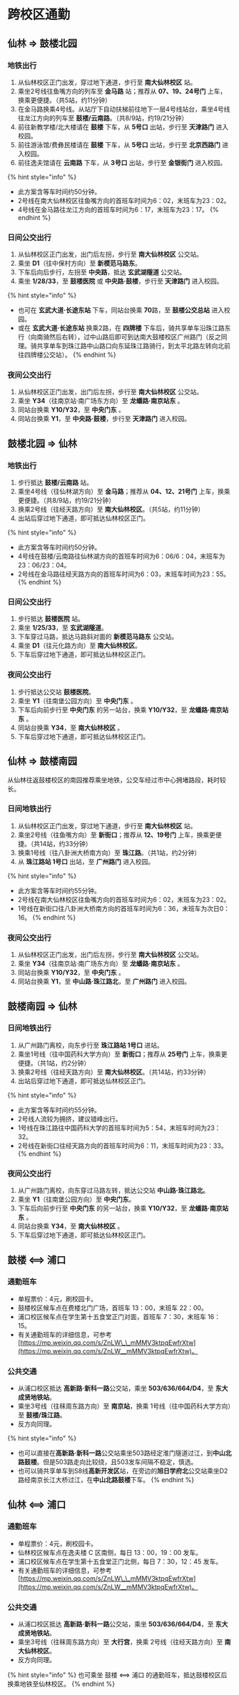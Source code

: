 # 跨校区通勤

## 仙林 => 鼓楼北园

### 地铁出行

1. 从仙林校区正门出发，穿过地下通道，步行至 **南大仙林校区** 站。
2. 乘坐2号线往鱼嘴方向的列车至 **金马路** 站；推荐从 **07、19、24号门** 上车，换乘更便捷。（共5站，约11分钟）
3. 在金马路换乘4号线。从站厅下自动扶梯前往地下一层4号线站台，乘坐4号线往龙江方向的列车至 **鼓楼/云南路**。（共8/9站，约19/21分钟）
4. 前往新教学楼/北大楼请在 **鼓楼** 下车，从 **5号口** 出站，步行至 **天津路门** 进入校园。
5. 前往游泳馆/费彝民楼请在 **鼓楼** 下车，从 **5号口** 出站，步行至 **北京西路门** 进入校园。
6. 前往逸夫馆请在 **云南路** 下车，从 **3号口** 出站，步行至 **金银街门** 进入校园。

{% hint style="info" %}
* 此方案含等车时间约50分钟。
* 2号线在南大仙林校区往鱼嘴方向的首班车时间为6：02，末班车为23：02。
* 4号线在金马路往龙江方向的首班车时间为6：17，末班车为23：17。
{% endhint %}

### 日间公交出行

1. 从仙林校区正门出发，出门后左拐，步行至 **南大仙林校区** 公交站。
2. 乘坐 **D1**（往中保村方向）至 **新模范马路东**。
3. 下车后向后步行，左拐至 **中央路**，抵达 **玄武湖隧道** 公交站。
4. 乘坐 **1/28/33**，至 **鼓楼医院** 或 **中央路·鼓楼**，步行至 **天津路门** 进入校园。

{% hint style="info" %}
* 也可在 **玄武大道·长途东站** 下车，同站台换乘 **70**路，至 **鼓楼公交总站** 进入校园。
* 或在 **玄武大道·长途东站** 换乘2路，在 **四牌楼** 下车后，骑共享单车沿珠江路东行（向南骑然后右转），过中山路后即可到达南大鼓楼校区广州路门（反之同理。骑共享单车到珠江路中山路口向东延珠江路骑行，到太平北路左转向北前往四牌楼公交站）。
{% endhint %}

### 夜间公交出行

1. 从仙林校区正门出发，出门后左拐，步行至 **南大仙林校区** 公交站。
2. 乘坐 **Y34**（往南京站·南广场东方向）至 **龙蟠路·南京站东** 。
3. 同站台换乘 **Y10/Y32**，至 **中央门东** 。
4. 同站台换乘 **Y1**，至 **中央路·鼓楼**，步行至 **天津路门** 进入校园。

## 鼓楼北园 => 仙林

### 地铁出行

1. 步行抵达 **鼓楼/云南路** 站。
2. 乘坐4号线（往仙林湖方向）至 **金马路**；推荐从 **04、12、21号门** 上车，换乘更便捷。（共8/9站，约19/21分钟）
3. 换乘2号线（往经天路方向）至 **南大仙林校区**。（共5站，约11分钟）
4. 出站后穿过地下通道，即可抵达仙林校区正门。

{% hint style="info" %}
* 此方案含等车时间约50分钟。
* 4号线在鼓楼/云南路往仙林湖方向的首班车时间为6：06/6：04，末班车为23：06/23：04。
* 2号线在金马路往经天路方向的首班车时间为6：03，末班车时间为23：55。
{% endhint %}

### 日间公交出行

1. 步行抵达 **鼓楼医院** 站。
2. 乘坐 **1/25/33**，至 **玄武湖隧道**。
3. 下车穿过马路，抵达马路斜对面的 **新模范马路东** 公交站。
4. 乘坐 **D1**（往元化路方向）至 **南大仙林校区**。
5. 下车后穿过地下通道，即可抵达仙林校区正门。

### 夜间公交出行

1. 步行抵达公交站 **鼓楼医院**。
2. 乘坐 **Y1**（往南堡公园方向）至 **中央门东** 。
3. 下车后向前步行至 **中央门东** 的另一站台，换乘 **Y10/Y32**，至 **龙蟠路·南京站东** 。
4. 同站台换乘 **Y34**，至 **南大仙林校区** 。
5. 下车后穿过地下通道，即可抵达仙林校区正门。

## 仙林 => 鼓楼南园

从仙林往返鼓楼校区的南园推荐乘坐地铁，公交车经过市中心拥堵路段，耗时较长。

### 日间地铁出行

1. 从仙林校区正门出发，穿过地下通道，步行至 **南大仙林校区** 站。
2. 乘坐2号线（往鱼嘴方向）至 **新街口**；推荐从 **12、19号门** 上车，换乘更便捷。（共14站，约33分钟）
3. 换乘1号线（往八卦洲大桥南方向）至 **珠江路**。（共1站，约2分钟）
4. 从 **珠江路站 1号口** 出站，至 **广州路门** 进入校园。

{% hint style="info" %}
* 此方案含等车时间约55分钟。
* 2号线在南大仙林校区往鱼嘴方向的首班车时间为6：02，末班车为23：02。
* 1号线在新街口往八卦洲大桥南方向的首班车时间为6：36，末班车为次日0：16。
{% endhint %}

### 夜间公交出行

1. 从仙林校区正门出发，出门后左拐，步行至 **南大仙林校区** 公交站。
2. 乘坐 **Y34**（往南京站·南广场东方向）至 **龙蟠路·南京站东** 。
3. 同站台换乘 **Y10/Y32**，至 **中央门东** 。
4. 同站台换乘 **Y1**，至 **中山路·珠江路北**，至 **广州路门** 进入校园。

## 鼓楼南园 => 仙林

### 日间地铁出行

1. 从广州路门离校，向东步行至 **珠江路站 1号口** 进站。
2. 乘坐1号线（往中国药科大学方向）至 **新街口**；推荐从 **25号门** 上车，换乘更便捷。（共1站，约2分钟）
3. 换乘2号线（往经天路方向）至 **南大仙林校区**。（共14站，约33分钟）
4. 出站后穿过地下通道，即可抵达仙林校区正门。

{% hint style="info" %}
* 此方案含等车时间约55分钟。
* 2号线人流较为拥挤，建议错峰出行。
* 1号线在珠江路往中国药科大学的首班车时间为5：54，末班车时间为23：32。
* 2号线在新街口往经天路方向的首班车时间为6：11，末班车时间为23：33。
{% endhint %}

### 夜间公交出行

1. 从广州路门离校，向东穿过马路左转，抵达公交站 **中山路·珠江路北**。
2. 乘坐 **Y1**（往南堡公园方向）至 **中央门东**。
3. 下车后向前步行至 **中央门东** 的另一站台，换乘 **Y10/Y32**，至 **龙蟠路·南京站东** 。
4. 同站台换乘 **Y34**，至 **南大仙林校区** 。
5. 下车后穿过地下通道，即可抵达仙林校区正门。

## 鼓楼 <==> 浦口

### 通勤班车

* 单程票价：4元，刷校园卡。
* 鼓楼校区候车点在费楼北门广场，首班车 13：00，末班车 22：00。
* 浦口校区候车点在学生第十五食堂正门对面，首班车 7：30，末班车 16：15。
* 有关通勤班车的详细信息，可参考 [https://mp.weixin.qq.com/s/ZnLW\_\_mMMV3ktpqEwfrXtw](https://mp.weixin.qq.com/s/ZnLW__mMMV3ktpqEwfrXtw)。

### 公共交通

* 从浦口校区抵达 **高新路·新科一路**公交站，乘坐 **503/636/664/D4**，至 **东大成贤地铁站**。
* 乘坐3号线（往秣周东路方向）至 **南京站**，换乘 1号线（往中国药科大学方向）至 **鼓楼/珠江路**。
* 反方向同理。

{% hint style="info" %}
- 也可以直接在**高新路·新科一路**公交站乘坐503路经定淮门隧道过江，到**中山北路鼓楼**。但是503路走向比较绕，且503发车间隔不稳定，慎选。
- 也可以骑共享单车到S8线**高新开发区**站，在旁边的**旭日学府北**公交站乘坐D2路经南京长江大桥过江，在**中山北路鼓楼**下车。
{% endhint %}

## 仙林 <==> 浦口

### 通勤班车

* 单程票价：4元，刷校园卡。
* 仙林校区候车点在逸夫楼 C 区南侧，每日 13：00，19：00 发车。
* 浦口校区候车点在学生第十五食堂正门北侧，每日 7：30，12：45 发车。
* 有关通勤班车的详细信息，可参考 [https://mp.weixin.qq.com/s/ZnLW\_\_mMMV3ktpqEwfrXtw](https://mp.weixin.qq.com/s/ZnLW__mMMV3ktpqEwfrXtw)。

### 公共交通

* 从浦口校区抵达 **高新路·新科一路**公交站，乘坐 **503/636/664/D4**，至 **东大成贤地铁站**。
* 乘坐3号线（往秣周东路方向）至 **大行宫**，换乘 2号线（往经天路方向）至 **南大仙林校区**。
* 反方向同理。

{% hint style="info" %}
也可乘坐 鼓楼 <==> 浦口 的通勤班车，抵达鼓楼校区后换乘地铁至仙林校区。
{% endhint %}
